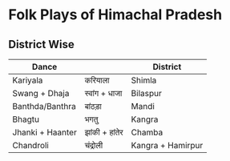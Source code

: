# Folk Plays of Himachal Pradesh
## District Wise
| Dance            |                | District          |
| ---------------- | -------------- | ----------------- |
| Kariyala         | करियाला        | Shimla            |
| Swang + Dhaja    | स्वांग + धाजा  | Bilaspur          |
| Banthda/Banthra  | बांठड़ा        | Mandi             |
| Bhagtu           | भगतु           | Kangra            |
| Jhanki + Haanter | झांकी + हांतेर | Chamba            |
| Chandroli        | चंद्रोली       | Kangra + Hamirpur |